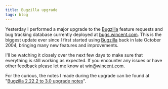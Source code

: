 ```yaml
---
title: Bugzilla upgrade
tags: blog
---
```


Yesterday I performed a major upgrade to the [Bugzilla](http://www.wincent.com/knowledge-base/Bugzilla) feature requests and bug tracking database currently deployed at [bugs.wincent.com](http://bugs.wincent.com/). This is the biggest update ever since I first started using [Bugzilla](http://www.wincent.com/knowledge-base/Bugzilla) back in late October 2004, bringing many new features and improvements.

I'll be watching it closely over the next few days to make sure that everything is still working as expected. If you encounter any issues or have other feedback please let me know at <win@wincent.com>.

For the curious, the notes I made during the upgrade can be found at "[Bugzilla 2.22.2 to 3.0 upgrade notes](http://www.wincent.com/knowledge-base/Bugzilla%202.22.2%20to%203.0%20upgrade%20notes)".
